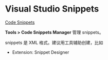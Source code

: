 # Visual Studio Snippets

[Code Snippets](https://docs.microsoft.com/en-us/visualstudio/ide/code-snippets)

**Tools > Code Snippets Manager** 管理 snippets。

snippets 是 XML 格式。建议用工具辅助创建，比如

- Extension: Snippet Designer


